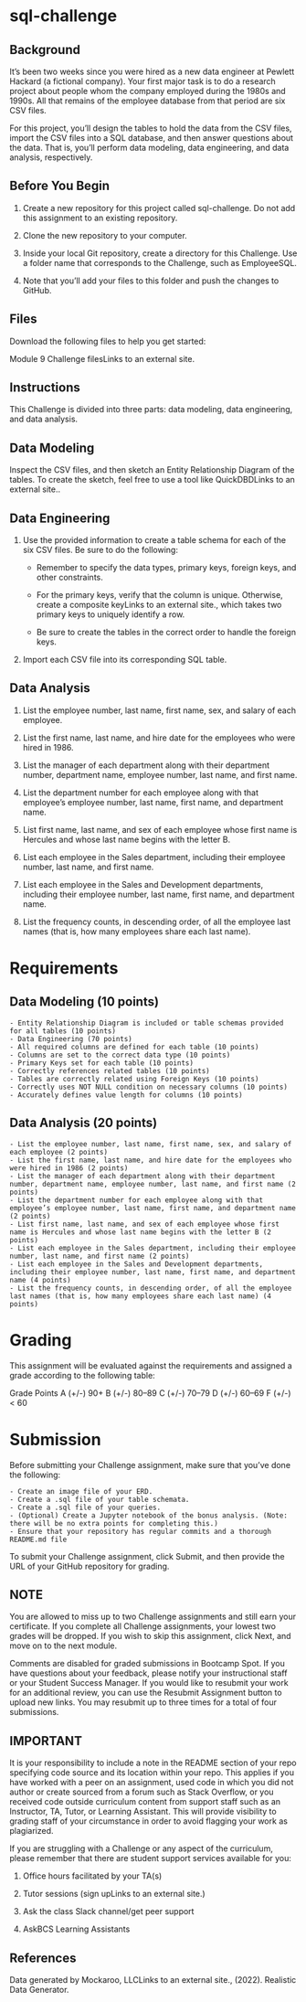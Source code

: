 # sql-challenge
## Background
It’s been two weeks since you were hired as a new data engineer at Pewlett Hackard (a fictional company). Your first major task is to do a research project about people whom the company employed during the 1980s and 1990s. All that remains of the employee database from that period are six CSV files.

For this project, you’ll design the tables to hold the data from the CSV files, import the CSV files into a SQL database, and then answer questions about the data. That is, you’ll perform data modeling, data engineering, and data analysis, respectively.

## Before You Begin
1. Create a new repository for this project called sql-challenge. Do not add this assignment to an existing repository.

2. Clone the new repository to your computer.

3. Inside your local Git repository, create a directory for this Challenge. Use a folder name that corresponds to the Challenge, such as EmployeeSQL.

4. Note that you’ll add your files to this folder and push the changes to GitHub.

## Files
Download the following files to help you get started:

Module 9 Challenge filesLinks to an external site.

## Instructions
This Challenge is divided into three parts: data modeling, data engineering, and data analysis.

## Data Modeling
Inspect the CSV files, and then sketch an Entity Relationship Diagram of the tables. To create the sketch, feel free to use a tool like QuickDBDLinks to an external site..

## Data Engineering
1. Use the provided information to create a table schema for each of the six CSV files. Be sure to do the following:

    - Remember to specify the data types, primary keys, foreign keys, and other constraints.

    - For the primary keys, verify that the column is unique. Otherwise, create a composite keyLinks to an external site., which takes two primary keys to uniquely identify a row.

    - Be sure to create the tables in the correct order to handle the foreign keys.

2. Import each CSV file into its corresponding SQL table.

## Data Analysis
1. List the employee number, last name, first name, sex, and salary of each employee.

2. List the first name, last name, and hire date for the employees who were hired in 1986.

3. List the manager of each department along with their department number, department name, employee number, last name, and first name.

4. List the department number for each employee along with that employee’s employee number, last name, first name, and department name.

5. List first name, last name, and sex of each employee whose first name is Hercules and whose last name begins with the letter B.

6. List each employee in the Sales department, including their employee number, last name, and first name.

7. List each employee in the Sales and Development departments, including their employee number, last name, first name, and department name.

8. List the frequency counts, in descending order, of all the employee last names (that is, how many employees share each last name).

# Requirements

## Data Modeling (10 points)
    - Entity Relationship Diagram is included or table schemas provided for all tables (10 points)
    - Data Engineering (70 points)
    - All required columns are defined for each table (10 points)
    - Columns are set to the correct data type (10 points)
    - Primary Keys set for each table (10 points)
    - Correctly references related tables (10 points)
    - Tables are correctly related using Foreign Keys (10 points)
    - Correctly uses NOT NULL condition on necessary columns (10 points)
    - Accurately defines value length for columns (10 points)
## Data Analysis (20 points)
    - List the employee number, last name, first name, sex, and salary of each employee (2 points)
    - List the first name, last name, and hire date for the employees who were hired in 1986 (2 points)
    - List the manager of each department along with their department number, department name, employee number, last name, and first name (2 points)
    - List the department number for each employee along with that employee’s employee number, last name, first name, and department name (2 points)
    - List first name, last name, and sex of each employee whose first name is Hercules and whose last name begins with the letter B (2 points)
    - List each employee in the Sales department, including their employee number, last name, and first name (2 points)
    - List each employee in the Sales and Development departments, including their employee number, last name, first name, and department name (4 points)
    - List the frequency counts, in descending order, of all the employee last names (that is, how many employees share each last name) (4 points)
# Grading
This assignment will be evaluated against the requirements and assigned a grade according to the following table:

Grade	Points
A (+/-)	90+
B (+/-)	80–89
C (+/-)	70–79
D (+/-)	60–69
F (+/-)	< 60

# Submission
Before submitting your Challenge assignment, make sure that you’ve done the following:

    - Create an image file of your ERD.
    - Create a .sql file of your table schemata.
    - Create a .sql file of your queries.
    - (Optional) Create a Jupyter notebook of the bonus analysis. (Note: there will be no extra points for completing this.)
    - Ensure that your repository has regular commits and a thorough README.md file

To submit your Challenge assignment, click Submit, and then provide the URL of your GitHub repository for grading.

## NOTE
You are allowed to miss up to two Challenge assignments and still earn your certificate. If you complete all Challenge assignments, your lowest two grades will be dropped. If you wish to skip this assignment, click Next, and move on to the next module.

Comments are disabled for graded submissions in Bootcamp Spot. If you have questions about your feedback, please notify your instructional staff or your Student Success Manager. If you would like to resubmit your work for an additional review, you can use the Resubmit Assignment button to upload new links. You may resubmit up to three times for a total of four submissions.

## IMPORTANT
It is your responsibility to include a note in the README section of your repo specifying code source and its location within your repo. This applies if you have worked with a peer on an assignment, used code in which you did not author or create sourced from a forum such as Stack Overflow, or you received code outside curriculum content from support staff such as an Instructor, TA, Tutor, or Learning Assistant. This will provide visibility to grading staff of your circumstance in order to avoid flagging your work as plagiarized.

If you are struggling with a Challenge or any aspect of the curriculum, please remember that there are student support services available for you:

1. Office hours facilitated by your TA(s)

2. Tutor sessions (sign upLinks to an external site.)

3. Ask the class Slack channel/get peer support

4. AskBCS Learning Assistants

## References
Data generated by Mockaroo, LLCLinks to an external site., (2022). Realistic Data Generator.